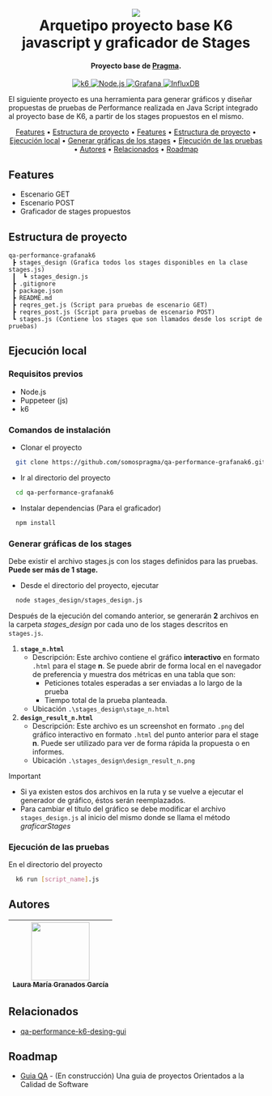 <h1 align="center">
  <br>
  <a href="http://www.amitmerchant.com/electron-markdownify"><img src="https://f.hubspotusercontent20.net/hubfs/2829524/Copia%20de%20LOGOTIPO_original-2.png"></a>
  <br>
  Arquetipo proyecto base K6 javascript y graficador de Stages
  <br>
</h1>

<h4 align="center">Proyecto base de <a href="https://github.com/karatelabs/karate" target="_blank">Pragma</a>.</h4>

<p align="center">
<a href="https://grafana.com/oss/k6/">
    <img src="https://img.shields.io/badge/k6-0.53.0-blue" alt="k6">
  </a>
  <a href="https://nodejs.org/">
    <img src="https://img.shields.io/badge/Node.js-22.11.0-green" alt="Node.js">
  </a>
  <a href="https://grafana.com/">
    <img src="https://img.shields.io/badge/Grafana-Supported-orange" alt="Grafana">
  </a>
  <a href="https://www.influxdata.com/">
    <img src="https://img.shields.io/badge/InfluxDB-Compatible-blue" alt="InfluxDB">
  </a>
</p>

El siguiente proyecto es una herramienta para generar gráficos y diseñar propuestas de pruebas de Performance realizada en Java Script integrado al proyecto base de K6, a partir de los stages propuestos en el mismo.

<p align="center">
  <a href="#features">Features</a> •
  <a href="#estructura-de-proyecto">Estructura de proyecto</a> •
  <a href="#features">Features</a> •
  <a href="#estructura-de-proyecto">Estructura de proyecto</a> •
  <a href="#ejecución-local">Ejecución local</a> •
  <a href="#generar-gráficas-de-los-stages">Generar gráficas de los stages</a> •
  <a href="#ejecución-de-las-pruebas">Ejecución de las pruebas</a> •
  <a href="#autores">Autores</a> •
  <a href="#relacionados">Relacionados</a> •
  <a href="#roadmap">Roadmap</a>
</p>

## Features

- Escenario GET
- Escenario POST
- Graficador de stages propuestos

## Estructura de proyecto
````
qa-performance-grafanak6
 ┣ stages_design (Grafica todos los stages disponibles en la clase stages.js)
 ┃  ┗ stages_design.js
 ┣ .gitignore
 ┣ package.json
 ┣ README.md
 ┣ reqres_get.js (Script para pruebas de escenario GET)
 ┣ reqres_post.js (Script para pruebas de escenario POST)
 ┗ stages.js (Contiene los stages que son llamados desde los script de pruebas)
````

## Ejecución local
### Requisitos previos
* Node.js
* Puppeteer (js)
* k6

### Comandos de instalación
* Clonar el proyecto

```bash
  git clone https://github.com/somospragma/qa-performance-grafanak6.git
```

* Ir al directorio del proyecto

```bash
  cd qa-performance-grafanak6
```

* Instalar dependencias (Para el graficador)

```bash
  npm install
```

### Generar gráficas de los stages
Debe existir el archivo stages.js con los stages definidos para las pruebas. **Puede ser más de 1 stage.**
* Desde el directorio del proyecto, ejecutar

```bash
  node stages_design/stages_design.js
```
Después de la ejecución del comando anterior, se generarán **2** archivos en la carpeta *stages_design* por cada uno de los stages descritos en `stages.js`.
1. **`stage_n.html`**
    - Descripción: Este archivo contiene el gráfico **interactivo** en formato `.html` para el stage **n**. Se puede abrir de forma local en el navegador de preferencia y muestra dos métricas en una tabla que son:
        * Peticiones totales esperadas a ser enviadas a lo largo de la prueba
        * Tiempo total de la prueba planteada.
    - Ubicación `.\stages_design\stage_n.html`
2. **`design_result_n.html`**
    - Descripción: Este archivo es un screenshot en formato `.png` del gráfico interactivo en formato `.html` del punto anterior para el stage **n**. Puede ser utilizado para ver de forma rápida la propuesta o en informes.
    - Ubicación `.\stages_design\design_result_n.png`
> [!IMPORTANT]
> - Si ya existen estos dos archivos en la ruta y se vuelve a ejecutar el generador de gráfico, éstos serán reemplazados.
> - Para cambiar el título del gráfico se debe modificar el archivo `stages_design.js` al inicio del mismo donde se llama el método *graficarStages*

### Ejecución de las pruebas
En el directorio del proyecto
```bash
  k6 run [script_name].js
```

## Autores

| [<img src="https://gitlab.com/uploads/-/system/user/avatar/25199087/avatar.png?width=800" width=115><br><sub>Laura María Granados García</sub>](https://gitlab.com/laura.granados) <br/> |
| :----------------------------------------------------------------------------------------------------------------------------------------------------------------------------------------------------------------: |


## Relacionados

- [qa-performance-k6-desing-gui](https://github.com/somospragma/qa-performance-k6-desing-gui)


## Roadmap

- [Guia QA](https://github.com/orgs/somospragma/repositories?q=qa) - (En construcción) Una guia de proyectos Orientados a la Calidad de Software

